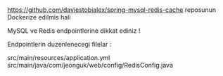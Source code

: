 ###

https://github.com/daviestobialex/spring-mysql-redis-cache reposunun Dockerize edilmis hali

MySQL ve Redis endpointlerine dikkat ediniz !

Endpointlerin duzenlenecegi filelar :

src/main/resources/application.yml
src/main/java/com/jeonguk/web/config/RedisConfig.java

###
